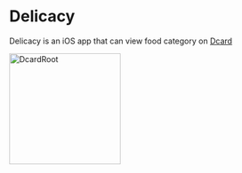 # Delicacy

Delicacy is an iOS app that can view food category on [Dcard](https://www.dcard.tw/f/food) 

<p>
  <img src="https://raw.githubusercontent.com/youweit/Delicacy/master/sreenshoot.gif" alt="DcardRoot" title="DcardRoot" width="200">
</p>


